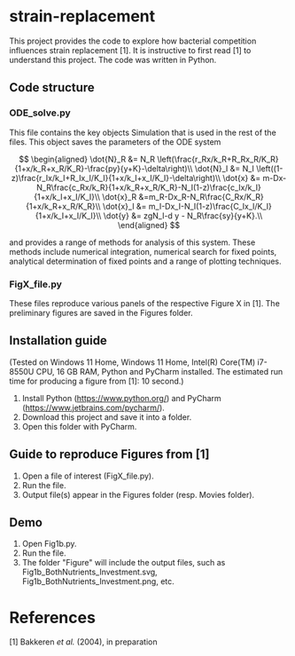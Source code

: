 # strain-replacement
This project provides the code to explore how bacterial competition influences strain replacement [1]. It is instructive to first read [1] to understand this project. The code was written in Python.

## Code structure
### ODE_solve.py
This file contains the key objects Simulation that is used in the rest of the files. This object saves the parameters of the ODE system

$$
\begin{aligned}
\dot{N}_R &= N_R \left(\frac{r_Rx/k_R+R_Rx_R/K_R}{1+x/k_R+x_R/K_R}-\frac{py}{y+K}-\delta\right)\\
    \dot{N}_I &= N_I \left((1-z)\frac{r_Ix/k_I+R_Ix_I/K_I}{1+x/k_I+x_I/K_I}-\delta\right)\\
    \dot{x} &= m-Dx-N_R\frac{c_Rx/k_R}{1+x/k_R+x_R/K_R}-N_I(1-z)\frac{c_Ix/k_I}{1+x/k_I+x_I/K_I}\\
    \dot{x}_R &=m_R-Dx_R-N_R\frac{C_Rx/K_R}{1+x/k_R+x_R/K_R}\\
    \dot{x}_I &= m_I-Dx_I-N_I(1-z)\frac{C_Ix_I/K_I}{1+x/k_I+x_I/K_I}\\
    \dot{y} &= zgN_I-d y - N_R\frac{sy}{y+K}.\\
\end{aligned}
$$

and provides a range of methods for analysis of this system. These methods include numerical integration, numerical search for fixed points, analytical determination of fixed points and a range of plotting techniques.

### FigX_file.py
These files reproduce various panels of the respective Figure X in [1]. The preliminary figures are saved in the Figures folder.

## Installation guide
(Tested on Windows 11 Home, Windows 11 Home, Intel(R) Core(TM) i7-8550U CPU, 16 GB RAM, Python and PyCharm installed. The estimated run time for producing a figure from [1]: 10 second.)
1) Install Python (https://www.python.org/) and PyCharm (https://www.jetbrains.com/pycharm/).
2) Download this project and save it into a folder.
3) Open this folder with PyCharm.

## Guide to reproduce Figures from [1]
1) Open a file of interest (FigX_file.py).
2) Run the file.
3) Output file(s) appear in the Figures folder (resp. Movies folder).

## Demo
1) Open Fig1b.py.
2) Run the file.
3) The folder "Figure" will include the output files, such as Fig1b_BothNutrients_Investment.svg, Fig1b_BothNutrients_Investment.png, etc.

# References
[1] Bakkeren *et al.* (2004), in preparation
